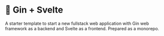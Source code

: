 # 🚀 Gin + Svelte

A starter template to start a new fullstack web application with Gin web framework as a backend and Svelte as a frontend. Prepared as a monorepo.
